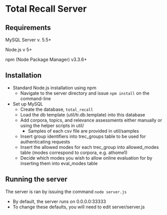 # Total Recall Server

## Requirements 
MySQL Server v. 5.5+

Node.js v 5+

npm (Node Package Manager) v3.3.6+

## Installation
+ Standard Node.js installation using npm
  - Navigate to the server directory and issue `npm install` on the command-line
+ Set up MySQL
  - Create the database, `total_recall`
  - Load the db template (util/tr.db.template) into this database 
  - Add corpora, topics, and relevance assessments either manually or using the helper scripts in util/
    + Samples of each csv file are provided in util/samples
  - Insert group identifiers into trec_groups table to be used for authenticating requests
  - Insert the allowed modes for each trec_group into allowed_modes table (modes correspond to corpora, e.g. athome1)
  - Decide which modes you wish to allow online evaluation for by inserting them into eval_modes table 

## Running the server
The server is ran by issuing the command `node server.js`
  - By default, the server runs on 0.0.0.0:33333
  - To change these defaults, you will need to edit server/server.js
